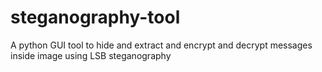 # steganography-tool
A python GUI tool to hide and extract and encrypt and decrypt messages inside image using LSB steganography
